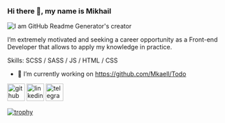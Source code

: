 ### Hi there 👋, my name is Mikhail

![I am GitHub Readme Generator's creator](https://agreemtech.com/wp-content/uploads/2021/05/web-development.jpg)

I’m extremely motivated and seeking a career opportunity as a Front-end Developer that allows to apply my knowledge in practice.

Skills: SCSS / SASS  / JS / HTML / CSS

- 🔭 I’m currently working on https://github.com/Mkaell/Todo 


[<img src='https://cdn.jsdelivr.net/npm/simple-icons@3.0.1/icons/github.svg' alt='github' height='40'>](https://github.com/Mkaell)  [<img src='https://cdn-icons-png.flaticon.com/512/174/174857.png' alt='linkedin' height='40'>](https://www.linkedin.com/in/linkedin.com/in/mikhail-rohacevich)  [<img src='https://cdn-icons.flaticon.com/png/512/3670/premium/3670070.png?token=exp=1639124736~hmac=db96201e21169924e350ecf9e9b1e86b' alt='telegram' height='40'>](https://t.me/mkaelll) 

[![trophy](https://github-profile-trophy.vercel.app/?username=Mkaell)](https://github.com/ryo-ma/github-profile-trophy)



